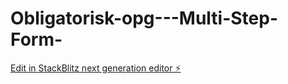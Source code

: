 # Obligatorisk-opg---Multi-Step-Form-

[Edit in StackBlitz next generation editor ⚡️](https://stackblitz.com/~/github.com/HildusOter/Obligatorisk-opg---Multi-Step-Form-)